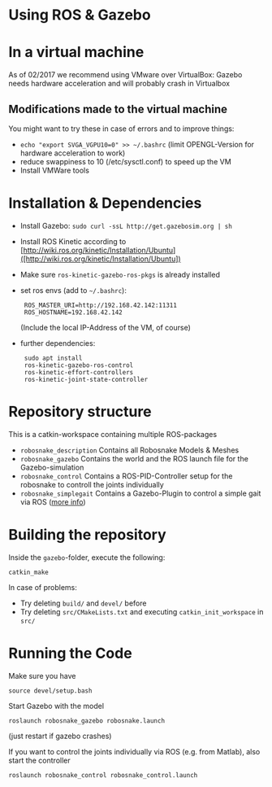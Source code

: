 # Using ROS & Gazebo


# In a virtual machine
As of 02/2017 we recommend using VMware over VirtualBox:
Gazebo needs hardware acceleration and will probably crash in Virtualbox

## Modifications made to the virtual machine
You might want to try these in case of errors and to improve things:
 * `echo "export SVGA_VGPU10=0" >> ~/.bashrc` (limit OPENGL-Version for hardware acceleration to work)
 * reduce swappiness to 10 (/etc/sysctl.conf) to speed up the VM
 * Install VMWare tools

# Installation & Dependencies
 * Install Gazebo: `sudo curl -ssL http://get.gazebosim.org | sh`
 * Install ROS Kinetic according to [http://wiki.ros.org/kinetic/Installation/Ubuntu]([http://wiki.ros.org/kinetic/Installation/Ubuntu])
 * Make sure `ros-kinetic-gazebo-ros-pkgs` is already installed
 * set ros envs (add to `~/.bashrc`):
   
		ROS_MASTER_URI=http://192.168.42.142:11311
		ROS_HOSTNAME=192.168.42.142
	
	(Include the local IP-Address of the VM, of course)
 * further dependencies:
 
		sudo apt install 
		ros-kinetic-gazebo-ros-control
		ros-kinetic-effort-controllers
		ros-kinetic-joint-state-controller


# Repository structure
This is a catkin-workspace containing multiple ROS-packages

 * `robosnake_description` Contains all Robosnake Models & Meshes
 * `robosnake_gazebo` Contains the world and the ROS launch file for the Gazebo-simulation
 * `robosnake_control` Contains a ROS-PID-Controller setup for the robosnake to controll the joints individually
 * `robosnake_simplegait` Contains a Gazebo-Plugin to control a simple gait via ROS ([more info](src/robosnake_simplegait))


# Building the repository

Inside the `gazebo`-folder, execute the following:
```
catkin_make
```
In case of problems:
 * Try deleting `build/` and `devel/` before
 * Try deleting `src/CMakeLists.txt` and executing `catkin_init_workspace` in `src/`


# Running the Code

Make sure you have
```
source devel/setup.bash
```

Start Gazebo with the model
```
roslaunch robosnake_gazebo robosnake.launch
```
(just restart if gazebo crashes)

If you want to control the joints individually via ROS (e.g. from Matlab), also start the controller
```
roslaunch robosnake_control robosnake_control.launch
```

